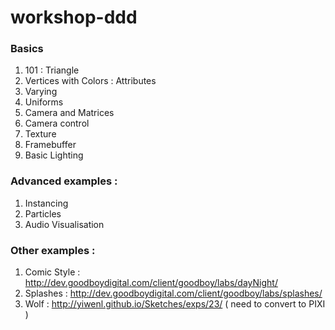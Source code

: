 # workshop-ddd

### Basics
1. 101 : Triangle
2. Vertices with Colors : Attributes
3. Varying 
4. Uniforms
5. Camera and Matrices
6. Camera control
7. Texture
8. Framebuffer
9. Basic Lighting


### Advanced examples : 
1. Instancing
2. Particles
3. Audio Visualisation


### Other examples : 
1. Comic Style : http://dev.goodboydigital.com/client/goodboy/labs/dayNight/
2. Splashes : http://dev.goodboydigital.com/client/goodboy/labs/splashes/
3. Wolf : http://yiwenl.github.io/Sketches/exps/23/ ( need to convert to PIXI ) 
